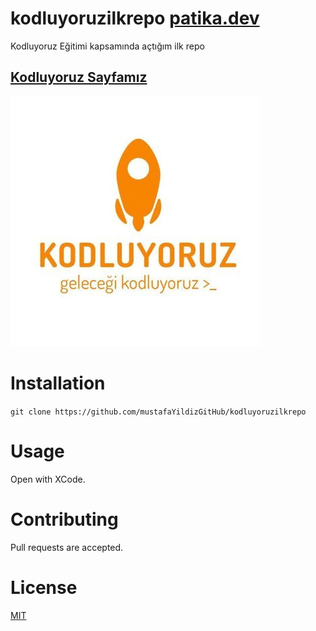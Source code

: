 # kodluyoruzilkrepo [patika.dev](www.patika.dev)
Kodluyoruz Eğitimi kapsamında açtığım ilk repo

[Kodluyoruz Sayfamız](https://www.kodluyoruz.org/)
---
![Kodluyoruz Logo](https://raw.githubusercontent.com/Kodluyoruz/taskforce/git/git/markdown-nedir-nasil-kullaniriz-/figures/kodluyoruz_logo.jpg)


# Installation
` git clone https://github.com/mustafaYildizGitHub/kodluyoruzilkrepo ` 


# Usage
Open with XCode.


# Contributing
Pull requests are accepted.


# License
[MIT](https://choosealicense.com/licenses/mit/)

